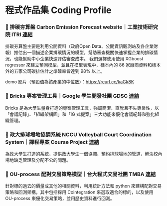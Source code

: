 # 程式作品集 Coding Profile

### 🔗 排碳夯算盤 Carbon Emission Forecast website｜工業技術研究院 ITRI [連結](https://github.com/WAFFLE900/ITRI_carbon_emission_forecast_website)

排碳夯算盤主要是利用公開資料（政府Open Data、公開資訊觀測站及各企業財報）推估出一個描述企業排碳情況的模型，幫助審查機關快速掌握企業的排碳情況，也能幫助中小企業快速評估審查成本。 我們選擇使用使用 XGboost regressor 來建立預測模型，並且在模型表現中，樣本內的 86 家廠商資料和樣本外的五家公司碳排估計之準確率皆達到 98% 以上。

demo 影片（預設值為該產業的中位數）：https://reurl.cc/kaGk8K

### 🔗 Bricks 專案管理工具｜Google 學生開發社團 GDSC [連結](https://github.com/WAFFLE900/Bricks_project_management_tool)

Bricks 是為大學生量身打造的專案管理工具，強調簡潔、直覺且不失專業性，以「會議記錄」、「組織架構圖」和「IG 式提案」三大功能來優化會議紀錄和強化組織管理。

### 🔗 政大排球場地協調系統 NCCU Volleyball Court Coordination System｜課程專案 Course Project [連結](https://github.com/Tim-mab-master/volleyball_site_system)

為政大學生打造的系統，提供政大學生一個協調、預約排球場地的管道，解決校內場地缺乏管理及分配不公的問題。

### 🔗 OU-process 配對交易策略模型｜台大程式交易社團 TMBA [連結](https://github.com/WAFFLE900/OU-process_pair_trading)

針對標的過去的價量或其他的相關資料，利用統計方法和 python 來建構配對交易策略和回測架構，其中包括採用 Cointegration 來選取適合的標的，以及使用 OU-process 來優化交易策略，並用歷史資料進行回測。

<!--
**WAFFLE900/WAFFLE900** is a ✨ _special_ ✨ repository because its `README.md` (this file) appears on your GitHub profile.

Here are some ideas to get you started:

- 🔭 I’m currently working on ...
- 🌱 I’m currently learning ...
- 👯 I’m looking to collaborate on ...
- 🤔 I’m looking for help with ...
- 💬 Ask me about ...
- 📫 How to reach me: ...
- 😄 Pronouns: ...
- ⚡ Fun fact: ...
-->

